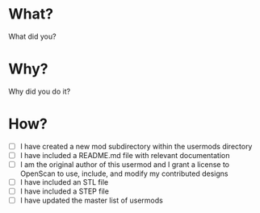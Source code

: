 # What?

What did you?

# Why?

Why did you do it?

# How?
- [ ] I have created a new mod subdirectory within the usermods directory
- [ ] I have included a README.md file with relevant documentation
- [ ] I am the original author of this usermod and I grant a license to OpenScan to use, include, and modify my contributed designs
- [ ] I have included an STL file
- [ ] I have included a STEP file
- [ ] I have updated the master list of usermods
